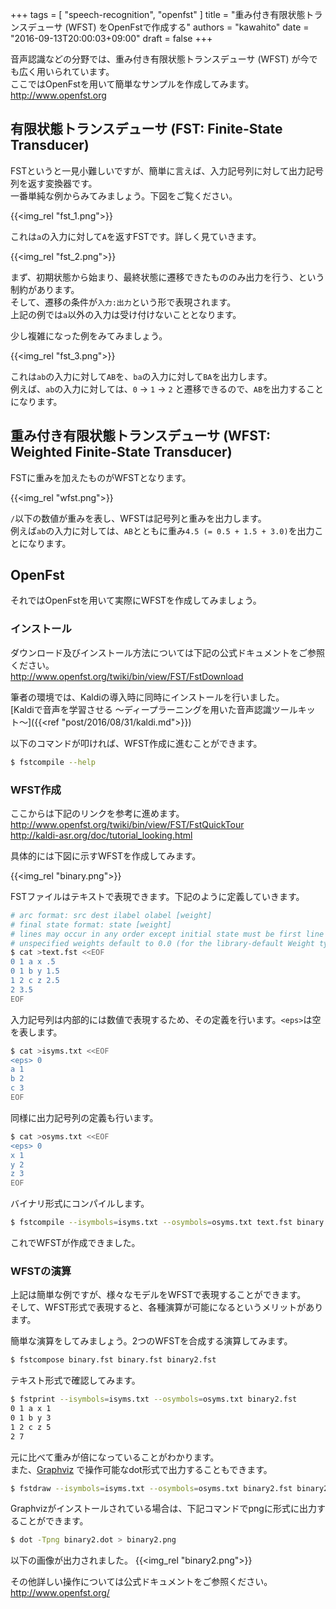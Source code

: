 +++
tags = [
  "speech-recognition",
  "openfst"
]
title = "重み付き有限状態トランスデューサ (WFST) をOpenFstで作成する"
authors = "kawahito"
date = "2016-09-13T20:00:03+09:00"
draft = false
+++

音声認識などの分野では、重み付き有限状態トランスデューサ (WFST) が今でも広く用いられています。  
ここではOpenFstを用いて簡単なサンプルを作成してみます。  
http://www.openfst.org

## 有限状態トランスデューサ (FST: Finite-State Transducer)
FSTというと一見小難しいですが、簡単に言えば、入力記号列に対して出力記号列を返す変換器です。  
一番単純な例からみてみましょう。下図をご覧ください。

{{<img_rel "fst_1.png">}}

これは``a``の入力に対して``A``を返すFSTです。詳しく見ていきます。

{{<img_rel "fst_2.png">}}

まず、初期状態から始まり、最終状態に遷移できたもののみ出力を行う、という制約があります。  
そして、遷移の条件が``入力:出力``という形で表現されます。  
上記の例では``a``以外の入力は受け付けないこととなります。

少し複雑になった例をみてみましょう。

{{<img_rel "fst_3.png">}}

これは``ab``の入力に対して``AB``を、``ba``の入力に対して``BA``を出力します。  
例えば、``ab``の入力に対しては、``0`` &rarr; ``1`` &rarr; ``2`` と遷移できるので、``AB``を出力することになります。

## 重み付き有限状態トランスデューサ (WFST: Weighted Finite-State Transducer)
FSTに重みを加えたものがWFSTとなります。

{{<img_rel "wfst.png">}}

``/``以下の数値が重みを表し、WFSTは記号列と重みを出力します。  
例えば``ab``の入力に対しては、``AB``とともに重み``4.5 (= 0.5 + 1.5 + 3.0)``を出力ことになります。

## OpenFst
それではOpenFstを用いて実際にWFSTを作成してみましょう。

### インストール
ダウンロード及びインストール方法については下記の公式ドキュメントをご参照ください。  
http://www.openfst.org/twiki/bin/view/FST/FstDownload

筆者の環境では、Kaldiの導入時に同時にインストールを行いました。  
[Kaldiで音声を学習させる 〜ディープラーニングを用いた音声認識ツールキット〜]({{<ref "post/2016/08/31/kaldi.md">}})

以下のコマンドが叩ければ、WFST作成に進むことができます。

```sh
$ fstcompile --help
```

### WFST作成
ここからは下記のリンクを参考に進めます。  
http://www.openfst.org/twiki/bin/view/FST/FstQuickTour  
http://kaldi-asr.org/doc/tutorial_looking.html

具体的には下図に示すWFSTを作成してみます。

{{<img_rel "binary.png">}}

FSTファイルはテキストで表現できます。下記のように定義していきます。

```sh
# arc format: src dest ilabel olabel [weight]
# final state format: state [weight]
# lines may occur in any order except initial state must be first line
# unspecified weights default to 0.0 (for the library-default Weight type)
$ cat >text.fst <<EOF
0 1 a x .5
0 1 b y 1.5
1 2 c z 2.5
2 3.5
EOF
```

入力記号列は内部的には数値で表現するため、その定義を行います。``<eps>``は空を表します。

```sh
$ cat >isyms.txt <<EOF
<eps> 0
a 1
b 2
c 3
EOF
```

同様に出力記号列の定義も行います。

```sh
$ cat >osyms.txt <<EOF
<eps> 0
x 1
y 2
z 3
EOF
```

バイナリ形式にコンパイルします。
```sh
$ fstcompile --isymbols=isyms.txt --osymbols=osyms.txt text.fst binary.fst
```

これでWFSTが作成できました。

### WFSTの演算
上記は簡単な例ですが、様々なモデルをWFSTで表現することができます。  
そして、WFST形式で表現すると、各種演算が可能になるというメリットがあります。

簡単な演算をしてみましょう。2つのWFSTを合成する演算してみます。

```sh
$ fstcompose binary.fst binary.fst binary2.fst
```

テキスト形式で確認してみます。

```sh
$ fstprint --isymbols=isyms.txt --osymbols=osyms.txt binary2.fst
0 1 a x 1
0 1 b y 3
1 2 c z 5
2 7
```

元に比べて重みが倍になっていることがわかります。  
また、[Graphviz](http://www.graphviz.org) で操作可能なdot形式で出力することもできます。

```sh
$ fstdraw --isymbols=isyms.txt --osymbols=osyms.txt binary2.fst binary2.dot
```

Graphvizがインストールされている場合は、下記コマンドでpngに形式に出力することができます。
```sh
$ dot -Tpng binary2.dot > binary2.png
```

以下の画像が出力されました。
{{<img_rel "binary2.png">}}

その他詳しい操作については公式ドキュメントをご参照ください。  
http://www.openfst.org/

